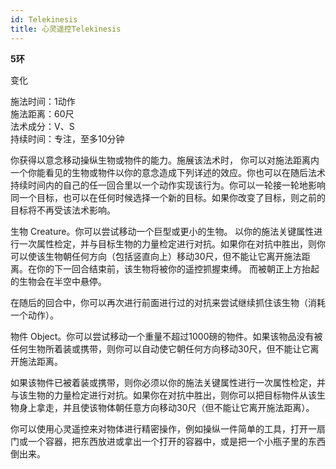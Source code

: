 ```yaml
---
id: Telekinesis
title: 心灵遥控Telekinesis
---
```


**5环**

变化

施法时间：1动作  
施法距离：60尺  
法术成分：V、S  
持续时间：专注，至多10分钟  


你获得以意念移动操纵生物或物件的能力。施展该法术时，
你可以对施法距离内一个你能看见的生物或物件以你的意念造成下列详述的效应。你也可以在随后法术持续时间内的自己的任一回合里以一个动作实现该行为。你可以一轮接一轮地影响同一个目标，也可以在任何时候选择一个新的目标。如果你改变了目标，则之前的目标将不再受该法术影响。


生物
Creature。你可以尝试移动一个巨型或更小的生物。
以你的施法关键属性进行一次属性检定，并与目标生物的力量检定进行对抗。如果你在对抗中胜出，则你可以使该生物朝任何方向（包括竖直向上）移动30尺，但不能让它离开施法距离。在你的下一回合结束前，该生物将被你的遥控抓握束缚。
而被朝正上方抬起的生物会在半空中悬停。


在随后的回合中，你可以再次进行前面进行过的对抗来尝试继续抓住该生物（消耗一个动作）。

物件
Object。你可以尝试移动一个重量不超过1000磅的物件。如果该物品没有被任何生物所着装或携带，则你可以自动使它朝任何方向移动30尺，但不能让它离开施法距离。


如果该物件已被着装或携带，则你必须以你的施法关键属性进行一次属性检定，并与该生物的力量检定进行对抗。如果你在对抗中胜出，则你可以把目标物件从该生物身上拿走，并且使该物体朝任意方向移动30尺（但不能让它离开施法距离）。


你可以使用心灵遥控来对物体进行精密操作，例如操纵一件简单的工具，打开一扇门或一个容器，把东西放进或拿出一个打开的容器中，或是把一个小瓶子里的东西倒出来。
